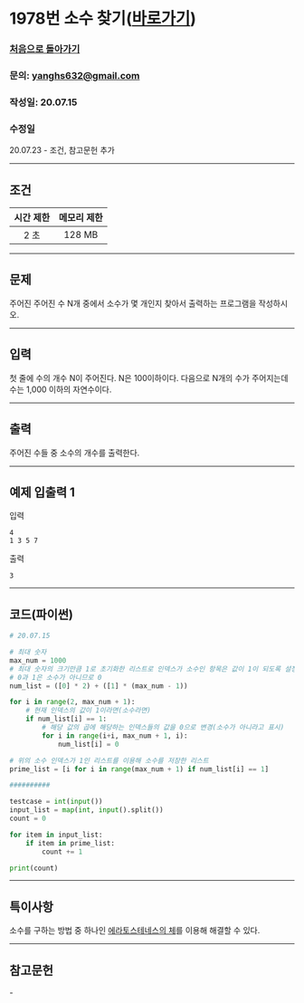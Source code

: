 # 1978번 소수 찾기([바로가기](https://www.acmicpc.net/problem/1978))

### [처음으로 돌아가기](../README.md)
### 문의: yanghs632@gmail.com
### 작성일: 20.07.15
### 수정일
20.07.23 - 조건, 참고문헌 추가

---
## 조건
시간 제한|메모리 제한|
:---:|:---:
2 초|128 MB

---
## 문제
주어진 주어진 수 N개 중에서 소수가 몇 개인지 찾아서 출력하는 프로그램을 작성하시오.

---
## 입력
첫 줄에 수의 개수 N이 주어진다. N은 100이하이다. 다음으로 N개의 수가 주어지는데 수는 1,000 이하의 자연수이다.

---
## 출력
주어진 수들 중 소수의 개수를 출력한다.

---
## 예제 입출력 1
입력
```
4
1 3 5 7
```

출력
```
3
```

---
## 코드(파이썬)
```python
# 20.07.15

# 최대 숫자
max_num = 1000
# 최대 숫자의 크기만큼 1로 초기화한 리스트로 인덱스가 소수인 항목은 값이 1이 되도록 설정
# 0과 1은 소수가 아니므로 0
num_list = ([0] * 2) + ([1] * (max_num - 1))

for i in range(2, max_num + 1):
    # 현재 인덱스의 값이 1이라면(소수라면)
    if num_list[i] == 1:
        # 해당 값의 곱에 해당하는 인덱스들의 값을 0으로 변경(소수가 아니라고 표시)
        for i in range(i+i, max_num + 1, i):
            num_list[i] = 0

# 위의 소수 인덱스가 1인 리스트를 이용해 소수를 저장한 리스트
prime_list = [i for i in range(max_num + 1) if num_list[i] == 1]

##########

testcase = int(input())
input_list = map(int, input().split())
count = 0

for item in input_list:
    if item in prime_list:
        count += 1

print(count)
```

---
## 특이사항
소수를 구하는 방법 중 하나인 [에라토스테네스의 체](https://ko.wikipedia.org/wiki/%EC%97%90%EB%9D%BC%ED%86%A0%EC%8A%A4%ED%85%8C%EB%84%A4%EC%8A%A4%EC%9D%98_%EC%B2%B4 "위키백과-에라토스테네스의 체")를 이용해 해결할 수 있다.

---
## 참고문헌
\-